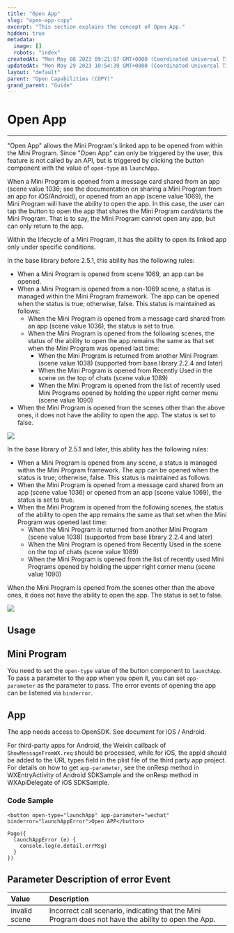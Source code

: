 ```yaml
---
title: "Open App"
slug: "open-app-copy"
excerpt: "This section explains the concept of Open App."
hidden: true
metadata: 
  image: []
  robots: "index"
createdAt: "Mon May 08 2023 09:21:07 GMT+0000 (Coordinated Universal Time)"
updatedAt: "Mon May 29 2023 10:54:39 GMT+0000 (Coordinated Universal Time)"
layout: "default"
parent: "Open Capabilities (COPY)"
grand_parent: "Guide"
---
```

# Open App 
*** 
"Open App" allows the Mini Program's linked app to be opened from within the Mini Program. Since "Open App" can only be triggered by the user, this feature is not called by an API, but is triggered by clicking the button component with the value of `open-type` as `launchApp`.

When a Mini Program is opened from a message card shared from an app (scene value 1036; see the documentation on sharing a Mini Program from an app for iOS/Android), or opened from an app (scene value 1069), the Mini Program will have the ability to open the app. In this case, the user can tap the button to open the app that shares the Mini Program card/starts the Mini Program. That is to say, the Mini Program cannot open any app, but can only return to the app.

Within the lifecycle of a Mini Program, it has the ability to open its linked app only under specific conditions.

In the base library before 2.5.1, this ability has the following rules:

- When a Mini Program is opened from scene 1069, an app can be opened.
- When a Mini Program is opened from a non-1069 scene, a status is managed within the Mini Program framework. The app can be opened when the status is true; otherwise, false. This status is maintained as follows:
  - When the Mini Program is opened from a message card shared from an app (scene value 1036), the status is set to true.
  - When the Mini Program is opened from the following scenes, the status of the ability to open the app remains the same as that set when the Mini Program was opened last time:
    - When the Mini Program is returned from another Mini Program (scene value 1038) (supported from base library 2.2.4 and later)
    - When the Mini Program is opened from Recently Used in the scene on the top of chats (scene value 1089)
    - When the Mini Program is opened from the list of recently used Mini Programs opened by holding the upper right corner menu (scene value 1090)
- When the Mini Program is opened from the scenes other than the above ones, it does not have the ability to open the app. The status is set to false.

![](https://files.readme.io/80800bd-27.png)

In the base library of 2.5.1 and later, this ability has the following rules:

- When a Mini Program is opened from any scene, a status is managed within the Mini Program framework. The app can be opened when the status is true; otherwise, false. This status is maintained as follows:
- When the Mini Program is opened from a message card shared from an app (scene value 1036) or opened from an app (scene value 1069), the status is set to true.
- When the Mini Program is opened from the following scenes, the status of the ability to open the app remains the same as that set when the Mini Program was opened last time:
  - When the Mini Program is returned from another Mini Program (scene value 1038) (supported from base library 2.2.4 and later)
  - When the Mini Program is opened from Recently Used in the scene on the top of chats (scene value 1089)
  - When the Mini Program is opened from the list of recently used Mini Programs opened by holding the upper right corner menu (scene value 1090)

When the Mini Program is opened from the scenes other than the above ones, it does not have the ability to open the app. The status is set to false.

![](https://files.readme.io/51c4ef1-28.png)

## Usage

## Mini Program

You need to set the `open-type` value of the button component to `launchApp`. To pass a parameter to the app when you open it, you can set `app-parameter` as the parameter to pass. The error events of opening the app can be listened via `binderror`.

## App

The app needs access to OpenSDK. See document for iOS / Android.

For third-party apps for Android, the Weixin callback of `ShowMessageFromWX.req` should be processed, while for iOS, the appId should be added to the URL types field in the plist file of the third party app project. For details on how to get `app-parameter`, see the onResp method in WXEntryActivity of Android SDKSample and the onResp method in WXApiDelegate of iOS SDKSample.

### Code Sample

```Text code
<button open-type="launchApp" app-parameter="wechat" binderror="launchAppError">Open APP</button>
```

```Text code
Page({
  launchAppError (e) {
    console.log(e.detail.errMsg)
  }
})
```

## Parameter Description of error Event

| Value         | Description                                                                                          |
| :------------ | :--------------------------------------------------------------------------------------------------- |
| invalid scene | Incorrect call scenario, indicating that the Mini Program does not have the ability to open the App. |
